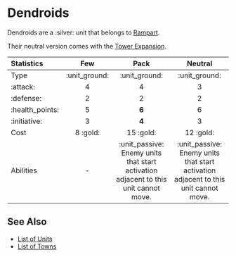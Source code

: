 # Dendroids

Dendroids are a :silver: unit that belongs to [Rampart](../towns/rampart.md).

Their neutral version comes with the [Tower Expansion](../content.md).


| Statistics | Few | Pack | Neutral |
| :--- | :---: | :---: | :---: |
| Type | :unit_ground: | :unit_ground: | :unit_ground: |
| :attack: | 4 | 4 | 3 |
| :defense: | 2 | 2 | 2 |
| :health_points: | 5 | **6** | 6 |
| :initiative: | 3 | **4** | 3 |
| Cost | 8 :gold: | 15 :gold: | 12 :gold: |
| Abilities | - | :unit_passive: Enemy units that start activation adjacent to this unit cannot move. | :unit_passive: Enemy units that start activation adjacent to this unit cannot move. |


## See Also

- [List of Units](index.md)
- [List of Towns](../towns/index.md)
